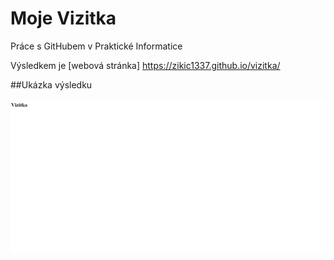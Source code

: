 # Moje Vizitka

Práce s GitHubem v Praktické Informatice

Výsledkem je [webová stránka] https://zikic1337.github.io/vizitka/

##Ukázka výsledku

![webová stránka](Vizitka.png)
